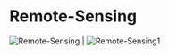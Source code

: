 # Remote-Sensing

![Remote-Sensing](https://github.com/Aliarcher/Remote-Sensing/assets/53465519/e97f005e-661f-441e-8395-f46d88875328) | ![Remote-Sensing1](https://github.com/Aliarcher/Remote-Sensing/assets/53465519/b02ddf58-5288-4406-8b09-32dd00961696)

